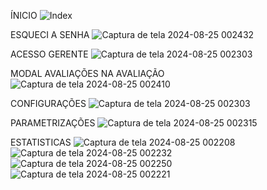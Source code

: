 ÍNICIO
![Index](https://github.com/user-attachments/assets/02a3c15e-58f1-46f2-ae88-efe4e49b5887)

ESQUECI A SENHA
![Captura de tela 2024-08-25 002432](https://github.com/user-attachments/assets/7be57e00-8a64-4a83-a0a9-6bbad90cbf82)

ACESSO GERENTE
![Captura de tela 2024-08-25 002303](https://github.com/user-attachments/assets/1ffa8750-50cc-4c84-aefe-7c2f2ac2eaa3)

MODAL AVALIAÇÕES NA AVALIAÇÃO
![Captura de tela 2024-08-25 002410](https://github.com/user-attachments/assets/727bf5dd-f812-4253-870c-b99d477d8b9e)

CONFIGURAÇÕES
![Captura de tela 2024-08-25 002303](https://github.com/user-attachments/assets/8876117c-3244-4e88-912b-fc046afb66f1)

PARAMETRIZAÇÕES
![Captura de tela 2024-08-25 002315](https://github.com/user-attachments/assets/c4633b98-e694-4c80-bf00-6a6b52966b47)

ESTATISTICAS
![Captura de tela 2024-08-25 002208](https://github.com/user-attachments/assets/5941a43d-df5a-4723-b414-d8a8378e922b)
![Captura de tela 2024-08-25 002232](https://github.com/user-attachments/assets/1b616b88-171f-4df6-9799-2563ed32dbb7)
![Captura de tela 2024-08-25 002250](https://github.com/user-attachments/assets/7d7a5bba-8773-4e26-a94f-13c71ff845ed)
![Captura de tela 2024-08-25 002221](https://github.com/user-attachments/assets/fbc24895-e38f-4ae6-853b-e4a87eccf3e7)
